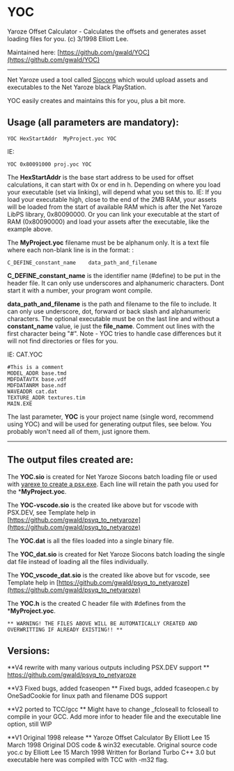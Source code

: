 # YOC
Yaroze Offset Calculator - Calculates the offsets and generates asset loading files for you.
(c) 3/1998 Elliott Lee.

Maintained here: [https://github.com/gwald/YOC](https://github.com/gwald/YOC)

----

Net Yaroze used a tool called [Siocons](https://archive.org/details/net-yaroze-documents/020-1997-userguide/page/206/mode/1up) which would upload assets and executables to the Net Yaroze black PlayStation.

YOC easily creates and maintains this for you, plus a bit more.

## Usage (all parameters are mandatory):

    YOC HexStartAddr  MyProject.yoc YOC
IE:

	YOC 0x80091000 proj.yoc YOC
    
The **HexStartAddr** is the base start address to be used for offset calculations, it can start with 0x or end in h.
Depending on where you load your executable (set via linking), will depend what you set this to.
IE: If you load your executable high, close to the end of the 2MB RAM, your assets will be loaded from the start of available RAM which is after the Net Yaroze LibPS library, 0x80090000. Or you can link your executable at the start of RAM (0x80090000) and load your assets after the executable, like the example above.

The **MyProject.yoc** filename must be be alphanum only. It is a text file where each non-blank line is in the format: :

	C_DEFINE_constant_name    data_path_and_filename  


**C_DEFINE_constant_name** is the identifier name (#define) to be put in the header file. It can only use underscores and alphanumeric characters. Dont start it with a number, your program wont compile.

**data_path_and_filename** is the path and filename to the file to include. It can only use underscore, dot, forward or back slash and alphanumeric characters.
	The optional executable must be on the last line and without a **constant_name** value, ie just the **file_name**.
	Comment out lines with the first character being "#".
	Note - YOC tries to handle case differences but it will not find directories or files for you.


IE: CAT.YOC

	#This is a comment
	MODEL_ADDR base.tmd  
	MDFDATAVTX base.vdf   
	MDFDATANRM base.ndf   
	WAVEADDR cat.dat  
	TEXTURE_ADDR textures.tim
	MAIN.EXE
 
The last parameter, **YOC** is your project name (single word, recommend using YOC) and will be used for generating output files, see below.
You probably won't need all of them, just ignore them.

----

## The output files created are: 

The **YOC.sio** is created for Net Yaroze Siocons batch loading file or used with [yarexe to create a psx.exe](https://github.com/gwald/Yarexe).
Each line will retain the path you used for the ***MyProject.yoc**. 

The **YOC-vscode.sio** is the created like above but for vscode with PSX.DEV, see Template help in [https://github.com/gwald/psyq_to_netyaroze](https://github.com/gwald/psyq_to_netyaroze)

The **YOC.dat** is all the files loaded into a single binary file.

The **YOC_dat.sio** is created for Net Yaroze Siocons batch loading the single dat file instead of loading all the files individually.

The **YOC_vscode_dat.sio** is the created like above but for vscode, see Template help in [https://github.com/gwald/psyq_to_netyaroze](https://github.com/gwald/psyq_to_netyaroze)


The **YOC.h** is the created C header file with #defines from the ***MyProject.yoc**.


	** WARNING! THE FILES ABOVE WILL BE AUTOMATICALLY CREATED AND OVERWRITTING IF ALREADY EXISTING!! **



## Versions:

**V4 rewrite with many various outputs including PSX.DEV support  **
https://github.com/gwald/psyq_to_netyaroze

**V3 Fixed bugs, added fcaseopen **
Fixed bugs, added fcaseopen.c by OneSadCookie for linux path and filename DOS support

**V2 ported to TCC/gcc  **
Might have to change _fcloseall to fcloseall to compile in your GCC.
Add more infor to header file and the executable line option, still WIP


**V1 Original 1998 release **
Yaroze Offset Calculator By Elliott Lee 15 March 1998
Original DOS code & win32 executable.
Original source code yoc.c by Elliott Lee 15 March 1998
Written for Borland Turbo C++ 3.0 but executable here was compiled with TCC with -m32 flag.
